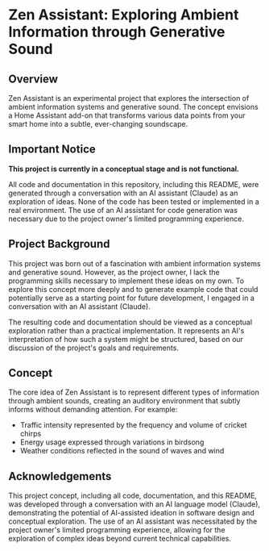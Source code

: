 # Zen Assistant: Exploring Ambient Information through Generative Sound

## Overview

Zen Assistant is an experimental project that explores the intersection of ambient information systems and generative sound. The concept envisions a Home Assistant add-on that transforms various data points from your smart home into a subtle, ever-changing soundscape.

## Important Notice

**This project is currently in a conceptual stage and is not functional.**

All code and documentation in this repository, including this README, were generated through a conversation with an AI assistant (Claude) as an exploration of ideas. None of the code has been tested or implemented in a real environment. The use of an AI assistant for code generation was necessary due to the project owner's limited programming experience.

## Project Background

This project was born out of a fascination with ambient information systems and generative sound. However, as the project owner, I lack the programming skills necessary to implement these ideas on my own. To explore this concept more deeply and to generate example code that could potentially serve as a starting point for future development, I engaged in a conversation with an AI assistant (Claude).

The resulting code and documentation should be viewed as a conceptual exploration rather than a practical implementation. It represents an AI's interpretation of how such a system might be structured, based on our discussion of the project's goals and requirements.

## Concept

The core idea of Zen Assistant is to represent different types of information through ambient sounds, creating an auditory environment that subtly informs without demanding attention. For example:

- Traffic intensity represented by the frequency and volume of cricket chirps
- Energy usage expressed through variations in birdsong
- Weather conditions reflected in the sound of waves and wind

## Acknowledgements

This project concept, including all code, documentation, and this README, was developed through a conversation with an AI language model (Claude), demonstrating the potential of AI-assisted ideation in software design and conceptual exploration. The use of an AI assistant was necessitated by the project owner's limited programming experience, allowing for the exploration of complex ideas beyond current technical capabilities.
